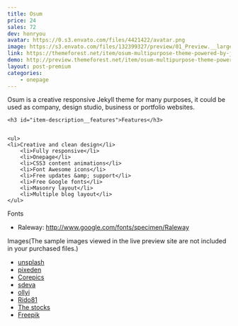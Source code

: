 ```yaml
---
title: Osum
price: 24
sales: 72
dev: honryou
avatar: https://0.s3.envato.com/files/4421422/avatar.png
image: https://s3.envato.com/files/132399327/preview/01_Preview.__large_preview.jpg
link: https://themeforest.net/item/osum-multipurpose-theme-powered-by-jekyll/11326619
demo: http://preview.themeforest.net/item/osum-multipurpose-theme-powered-by-jekyll/full_screen_preview/11326619
layout: post-premium
categories:
    - onepage
---
```



<div class="user-html"><p>Osum is a creative responsive Jekyll theme for many purposes, it could be used as company, design studio, business or portfolio websites.</p>


	<h3 id="item-description__features">Features</h3>


	<ul>
	<li>Creative and clean design</li>
		<li>Fully responsive</li>
		<li>Onepage</li>
		<li>CSS3 content animations</li>
		<li>Font Awesome icons</li>
		<li>Free updates &amp; support</li>
		<li>Free Google fonts</li>
		<li>Masonry layout</li>
		<li>Multiple blog layout</li>
	</ul>


Fonts
	<ul>
	<li>Raleway: <a href="http://www.google.com/fonts/specimen/Raleway" rel="nofollow">http://www.google.com/fonts/specimen/Raleway</a>
</li>
	</ul>


Images(The sample images viewed in the live preview site are not included in your purchased files.)
	<ul>
	<li><a href="http://unsplash.com" rel="nofollow">unsplash</a></li>
		<li><a href="http://pixeden.com/" rel="nofollow">pixeden</a></li>
		<li><a href="http://photodune.net/item/designer-portrait/833538?WT.ac=category_thumb&amp;WT.seg_1=category_thumb&amp;WT.z_author=Corepics">Corepics</a></li>
		<li><a href="http://photodune.net/item/smile/2063538?WT.ac=category_thumb&amp;WT.seg_1=category_thumb&amp;WT.z_author=sdeva">sdeva</a></li>
		<li><a href="http://photodune.net/item/smiling-woman/3716632?WT.oss_phrase=smile%20woman&amp;WT.oss_rank=15&amp;WT.z_author=ollyi&amp;WT.ac=search_thumb">ollyi</a></li>
		<li><a href="http://photodune.net/item/smiling-man/7203958?WT.oss_phrase=smile%20man&amp;WT.oss_rank=38&amp;WT.z_author=Rido81&amp;WT.ac=search_thumb">Rido81</a></li>
		<li><a href="http://thestocks.im/" rel="nofollow">The stocks</a></li>
		<li><a href="http://www.freepik.com" rel="nofollow">Freepik</a></li>
	</ul></div>